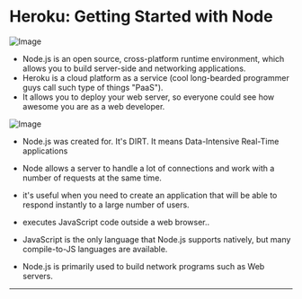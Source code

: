 # Heroku: Getting Started with Node

![Image](https://miro.medium.com/max/2560/1*MuVcoMPyJcq8G4qf5s3HGQ.png)

* Node.js is an open source, cross-platform runtime environment, which allows you to build server-side and networking applications.
* Heroku is a cloud platform as a service (cool long-bearded programmer guys call such type of things "PaaS").
*  It allows you to deploy your web server, so everyone could see how awesome you are as a web developer.

![Image](https://i.ytimg.com/vi/KMIGJBroht4/maxresdefault.jpg)

* Node.js was created for. It's DIRT. It means Data-Intensive Real-Time applications
* Node allows a server to handle a lot of connections and work with a number of requests at the same time.
*  it's useful when you need to create an application that will be able to respond instantly to a large number of users.


* executes JavaScript code outside a web browser..
* JavaScript is the only language that Node.js supports natively, but many compile-to-JS languages are available. 
* Node.js is primarily used to build network programs such as Web servers.




*****************************************************************
